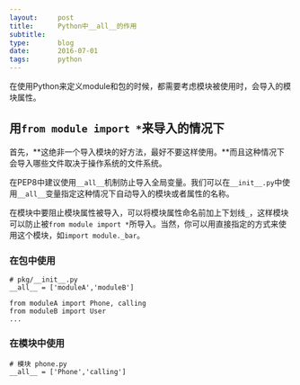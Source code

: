 ```yaml
---
layout:     post
title:      Python中__all__的作用
subtitle:   
type:       blog
date:       2016-07-01
tags:       python
---
```

在使用Python来定义module和包的时候，都需要考虑模块被使用时，会导入的模块属性。

## 用`from module import *`来导入的情况下

首先，**这绝非一个导入模块的好方法，最好不要这样使用。**而且这种情况下会导入哪些文件取决于操作系统的文件系统。

在PEP8中建议使用`__all__`机制防止导入全局变量。我们可以在`__init__.py`中使用`__all__`变量指定这种情况下自动导入的模块或者属性的名称。

在模块中要阻止模块属性被导入，可以将模块属性命名前加上下划线`_`，这样模块可以防止被`from module import *`所导入。当然，你可以用直接指定的方式来使用这个模块，如`import module._bar`。

### 在包中使用

```
# pkg/__init__.py
__all__ = ['moduleA','moduleB']

from moduleA import Phone, calling
from moduleB import User
...
```

### 在模块中使用

```
# 模块 phone.py
__all__ = ['Phone','calling']

```